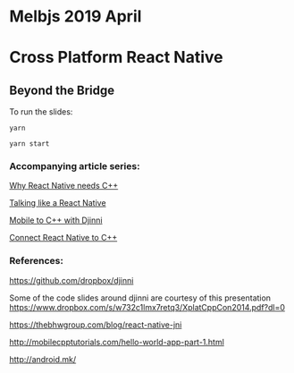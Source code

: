 # Melbjs 2019 April

# Cross Platform React Native

## Beyond the Bridge

To run the slides:

```
yarn
```

```
yarn start
```

### Accompanying article series:

[Why React Native needs C++](https://medium.com/@ryardley/1-why-react-native-needs-c-fb30b46c2468?source=friends_link&sk=4c82874ab5aa9cb8922c804eaa2b4190)

[Talking like a React Native](https://medium.com/@ryardley/2-talking-like-a-react-native-f245e5d919dd?source=friends_link&sk=4d47a6622cf416eb12e07118dab32381)

[Mobile to C++ with Djinni](https://medium.com/@ryardley/3-mobile-to-c-with-djinni-1c993757b68f?source=friends_link&sk=538a08edd8fcfbc683f000e37b330e8d)

[Connect React Native to C++](https://medium.com/@ryardley/4-connect-react-native-to-c-a2809b92095?source=friends_link&sk=ee966fa617630ac9cd405aacc336ac60)

### References:

https://github.com/dropbox/djinni

Some of the code slides around djinni are courtesy of this presentation https://www.dropbox.com/s/w732c1lmx7retq3/XplatCppCon2014.pdf?dl=0

https://thebhwgroup.com/blog/react-native-jni

http://mobilecpptutorials.com/hello-world-app-part-1.html

http://android.mk/
